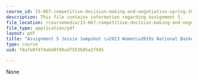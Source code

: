 ```yaml
---
course_id: 15-067-competitive-decision-making-and-negotiation-spring-2011
description: This file contains information regarding assignment 5.
file_location: /coursemedia/15-067-competitive-decision-making-and-negotiation-spring-2011/f8a7e0f474ebd0f89ad7553b85e2f945_MIT15_067S11_assgn05analys.pdf
file_type: application/pdf
layout: pdf
title: "Assignment 5 Jessie Jumpshot \u2013 Women\u2019s National Basketball League"
type: course
uid: f8a7e0f474ebd0f89ad7553b85e2f945

---
```

None